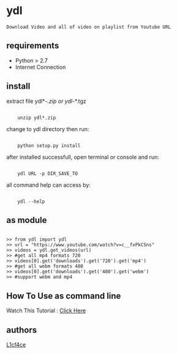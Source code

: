 # ydl

    Download Video and all of video on playlist from Youtube URL

## requirements

* Python > 2.7
* Internet Connection


## install

extract file ydl*-*.zip or ydl*-*.tgz

```bash:

    unzip ydl*.zip
````

change to ydl directory then run:

```python:
    
    python setup.py install
```

after installed successfull, open terminal or console and run:

```bash:
    
    ydl URL -p DIR_SAVE_TO
```

all command help can access by:

```bash:

    ydl --help
```

## as module

```python:

>> from ydl import ydl
>> url = "https://www.youtube.com/watch?v=c__fxPkCSns"
>> videos = ydl.get_videos(url)
>> #get all mp4 formats 720
>> videos[0].get('downloads').get('720').get('mp4')
>> #get all webm formats 480
>> videos[0].get('downloads').get('480').get('webm')
>> #support webm and mp4 
```
## How To Use as command line
Watch This Tutorial : [Click Here](https://www.youtube.com/watch?v=c__fxPkCSns)

## authors
[L1cf4ce](licface@yahoo.com)


